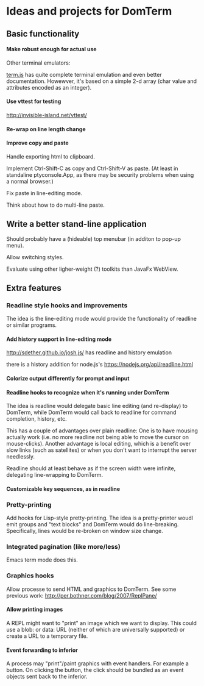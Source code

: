 # Ideas and projects for DomTerm

## Basic functionality

#### Make robust enough for actual use

Other terminal emulators:

[term.js](https://github.com/chjj/term.js/)
has quite complete terminal emulation and even better documentation.
Howewver, it's based on a simple 2-d array (char value and attributes
encoded as an integer).

#### Use vttest for testing

http://invisible-island.net/vttest/

#### Re-wrap on line length change

#### Improve copy and paste

Handle exporting html to clipboard.

Implement Ctrl-Shift-C as copy and Ctrl-Shift-V as paste.
(At least in standaline ptyconsole.App, as there may be security
problems when using a normal browser.)

Fix paste in line-editing mode.

Think about how to do multi-line paste.

## Write a better stand-line application

Should probably have a (hideable) top menubar (in additon to pop-up menu).

Allow switching styles.

Evaluate using other ligher-weight (?) toolkits than JavaFx WebView.

## Extra features

### Readline style hooks and improvements

The idea is the line-editing mode would provide the
functionality of readline or similar programs.

#### Add history support in line-editing mode

http://sdether.github.io/josh.js/ has readline and history emulation

there is a history addition for node.js's  https://nodejs.org/api/readline.html

#### Colorize output differently for prompt and input

#### Readline hooks to recognize when it's running under DomTerm

The idea is readline would delegate basic line editing
(and re-display) to DomTerm, while DomTerm would call back
to readline for command completion, history, etc.

This has a couple of advantages over plain readline:
One is to have mousing actually work (i.e. no more
readline not being able to move the cursor on mouse-clicks).
Another advantage is local editing, which is a benefit
over slow links (such as satellites) or when you don't
want to interrupt the server needlessly.

Readline should at least behave as if the screen width were infinite,
delegating line-wrapping to DomTerm.

#### Customizable key sequences, as in readline

### Pretty-printing

Add hooks for Lisp-style pretty-printing.  The idea is a pretty-printer
woudl emit groups and "text blocks" and DomTerm would do line-breaking.
Specifically, lines would be re-broken on window size change.

### Integrated pagination (like more/less)

Emacs term mode does this.

### Graphics hooks

Allow processe to send HTML and graphics to DomTerm.
See some previous work: http://per.bothner.com/blog/2007/ReplPane/

#### Allow printing images

A REPL might want to "print" an image which we want to display.
This could use a blob: or data: URL (neither of which are universally
supported) or create a URL to a temporary file.

#### Event forwarding to inferior

A process may "print"/paint graphics with event handlers.
For example a button.  On clicking the button, the click
should be bundled as an event objects sent back to the inferior.
